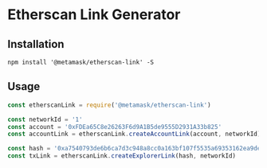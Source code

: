 # Etherscan Link Generator

## Installation

`npm install '@metamask/etherscan-link' -S`

## Usage

```javascript
const etherscanLink = require('@metamask/etherscan-link')

const networkId = '1'
const account = '0xFDEa65C8e26263F6d9A1B5de9555D2931A33b825'
const accountLink = etherscanLink.createAccountLink(account, networkId)

const hash = '0xa7540793de6b6ca7d3c948a8cc0a163bf107f5535a69353162ea9dec7ee7beca'
const txLink = etherscanLink.createExplorerLink(hash, networkId)
```
